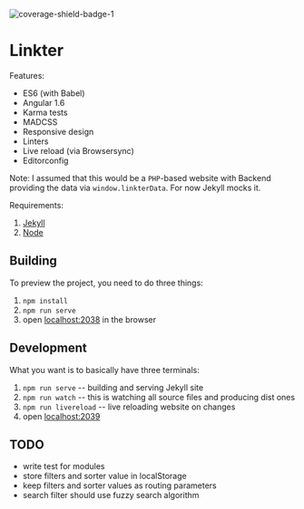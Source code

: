![coverage-shield-badge-1](https://img.shields.io/badge/coverage-80.6%25-yellow.svg)

# Linkter

Features:

* ES6 (with Babel)
* Angular 1.6
* Karma tests
* MADCSS
* Responsive design
* Linters
* Live reload (via Browsersync)
* Editorconfig

Note: I assumed that this would be a `PHP`-based website with Backend providing the data via `window.linkterData`. For now Jekyll mocks it.

Requirements:

1. [Jekyll](http://jekyllrb.com/)
2. [Node](https://nodejs.org)

## Building

To preview the project, you need to do three things:

1. `npm install`
2. `npm run serve`
3. open [localhost:2038](http://localhost:2038/) in the browser

## Development

What you want is to basically have three terminals:

1. `npm run serve` -- building and serving Jekyll site
2. `npm run watch` -- this is watching all source files and producing dist ones
3. `npm run livereload` -- live reloading website on changes
4. open [localhost:2039](http://localhost:2039/)

## TODO

* write test for modules
* store filters and sorter value in localStorage
* keep filters and sorter values as routing parameters
* search filter should use fuzzy search algorithm
